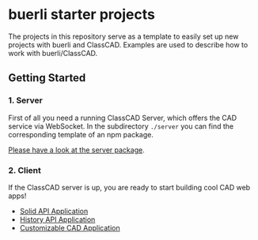 # buerli starter projects

The projects in this repository serve as a template to easily set up new projects with buerli and ClassCAD. Examples are used to describe how to work with buerli/ClassCAD.

## Getting Started

### 1. Server

First of all you need a running ClassCAD Server, which offers the CAD service via WebSocket. In the subdirectory `./server` you can find the corresponding template of an npm package.

[Please have a look at the server package](./server).

### 2. Client

If the ClassCAD server is up, you are ready to start building cool CAD web apps!

- [Solid API Application](./client/solid-api)
- [History API Application](./client/history-api)
- [Customizable CAD Application](./client/customizable-cad)
